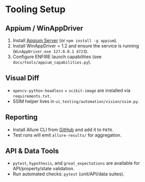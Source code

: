 # Tooling Setup

## Appium / WinAppDriver

1. Install [Appium Server](https://appium.io/) (or `npm install -g appium`).
2. Install WinAppDriver = 1.2 and ensure the service is running (`WinAppDriver.exe 127.0.0.1 4723`).
3. Configure ENFIRE launch capabilities (see `docs/tools/appium_capabilities.py`).

## Visual Diff

- `opencv-python-headless` + `scikit-image` are installed via `requirements.txt`.
- SSIM helper lives in `ui_testing/automation/vision/ssim.py`.

## Reporting

- Install Allure CLI from [GitHub](https://github.com/allure-framework/allure2/releases) and add it to `PATH`.
- Test runs will emit `allure-results/` for aggregation.

## API & Data Tools

- `pytest`, `hypothesis`, and `great_expectations` are available for API/property/state validation.
- Run automated checks: `pytest` (unit/API/data suites).
